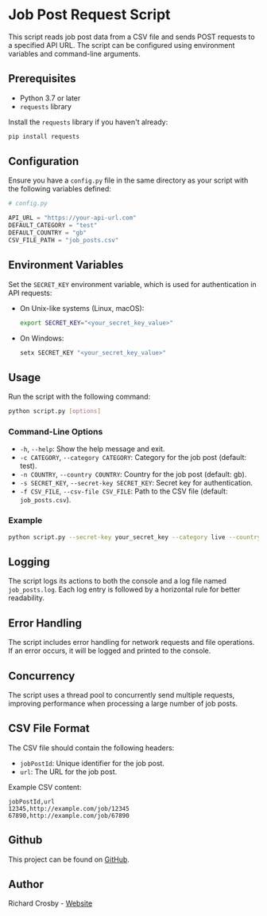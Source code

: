 # Job Post Request Script

This script reads job post data from a CSV file and sends POST requests to a specified API URL. The script can be configured using environment variables and command-line arguments.

## Prerequisites

- Python 3.7 or later
- `requests` library

Install the `requests` library if you haven't already:

```bash
pip install requests
```

## Configuration

Ensure you have a `config.py` file in the same directory as your script with the following variables defined:

```python
# config.py

API_URL = "https://your-api-url.com"
DEFAULT_CATEGORY = "test"
DEFAULT_COUNTRY = "gb"
CSV_FILE_PATH = "job_posts.csv"
```

## Environment Variables

Set the `SECRET_KEY` environment variable, which is used for authentication in API requests:

- On Unix-like systems (Linux, macOS):

    ```bash
    export SECRET_KEY="<your_secret_key_value>"
    ```

- On Windows:

    ```bash
    setx SECRET_KEY "<your_secret_key_value>"
    ```

## Usage

Run the script with the following command:

```bash
python script.py [options]
```

### Command-Line Options

- `-h`, `--help`: Show the help message and exit.
- `-c CATEGORY`, `--category CATEGORY`: Category for the job post (default: test).
- `-n COUNTRY`, `--country COUNTRY`: Country for the job post (default: gb).
- `-s SECRET_KEY`, `--secret-key SECRET_KEY`: Secret key for authentication.
- `-f CSV_FILE`, `--csv-file CSV_FILE`: Path to the CSV file (default: `job_posts.csv`).

### Example

```bash
python script.py --secret-key your_secret_key --category live --country us --csv-file my_job_posts.csv
```

## Logging

The script logs its actions to both the console and a log file named `job_posts.log`. Each log entry is followed by a horizontal rule for better readability.

## Error Handling

The script includes error handling for network requests and file operations. If an error occurs, it will be logged and printed to the console.

## Concurrency

The script uses a thread pool to concurrently send multiple requests, improving performance when processing a large number of job posts.

## CSV File Format

The CSV file should contain the following headers:

- `jobPostId`: Unique identifier for the job post.
- `url`: The URL for the job post.

Example CSV content:

```csv
jobPostId,url
12345,http://example.com/job/12345
67890,http://example.com/job/67890
```

## Github

This project can be found on [GitHub](https://github.com/crozuk/bulkJobMining).

## Author

Richard Crosby - [Website](https://richardcrosby.co.uk)